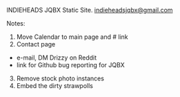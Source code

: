 
INDIEHEADS JQBX Static Site.
indieheadsjqbx@gmail.com


Notes:
1. Move Calendar to main page and # link
2. Contact page
 * e-mail, DM Drizzy on Reddit
 * link for Github bug reporting for JQBX
3. Remove stock photo instances
5. Embed the dirty strawpolls
